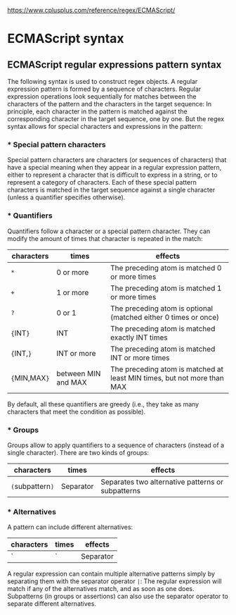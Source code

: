 https://www.cplusplus.com/reference/regex/ECMAScript/

# ECMAScript syntax

## ECMAScript regular expressions pattern syntax
The following syntax is used to construct regex objects.
A regular expression pattern is formed by a sequence of characters.
Regular expression operations look sequentially for matches between the characters of the pattern and the characters in the target sequence: In principle, each character in the pattern is matched against the corresponding character in the target sequence, one by one. But the regex syntax allows for special characters and expressions in the pattern:

### * Special pattern characters
Special pattern characters are characters (or sequences of characters) that have a special meaning when they appear in a regular expression pattern, either to represent a character that is difficult to express in a string, or to represent a category of characters. Each of these special pattern characters is matched in the target sequence against a single character (unless a quantifier specifies otherwise).


### * Quantifiers
Quantifiers follow a character or a special pattern character. They can modify the amount of times that character is repeated in the match:

| characters    | times               | effects |
| ------------- | ------------------- | ------- |
| `*`           | 0 or more           | The preceding atom is matched 0 or more times |
| `+`           | 1 or more           | The preceding atom is matched 1 or more times |
| `?`           | 0 or 1              | The preceding atom is optional (matched either 0 times or once) |
| `{`INT`}`     | INT                 | The preceding atom is matched exactly INT times |
| `{`INT,`}`    | INT or more         | The preceding atom is matched INT or more times |
| `{`MIN,MAX`}` | between MIN and MAX | The preceding atom is matched at least MIN times, but not more than MAX |

By default, all these quantifiers are greedy (i.e., they take as many characters that meet the condition as possible).

### * Groups
Groups allow to apply quantifiers to a sequence of characters (instead of a single character). There are two kinds of groups:

| characters        | times         | effects |
| ----------------- | ------------- | ------- |
| `(`subpattern`)`  | Separator     | Separates two alternative patterns or subpatterns |


### * Alternatives
A pattern can include different alternatives:

| characters    | times         | effects |
| ------------- | ------------- | ------- |
| `|`           | Separator     | Separates two alternative patterns or subpatterns |

A regular expression can contain multiple alternative patterns simply by separating them with the separator operator `|`: The regular expression will match if any of the alternatives match, and as soon as one does.
Subpatterns (in groups or assertions) can also use the separator operator to separate different alternatives.
